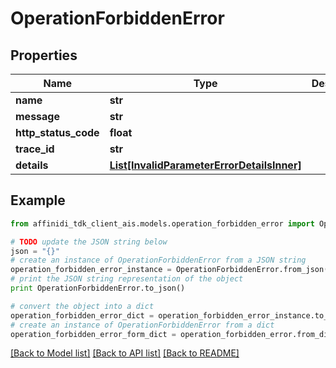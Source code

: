 # OperationForbiddenError

## Properties

| Name                 | Type                                                                                | Description | Notes      |
| -------------------- | ----------------------------------------------------------------------------------- | ----------- | ---------- |
| **name**             | **str**                                                                             |             |
| **message**          | **str**                                                                             |             |
| **http_status_code** | **float**                                                                           |             |
| **trace_id**         | **str**                                                                             |             |
| **details**          | [**List[InvalidParameterErrorDetailsInner]**](InvalidParameterErrorDetailsInner.md) |             | [optional] |

## Example

```python
from affinidi_tdk_client_ais.models.operation_forbidden_error import OperationForbiddenError

# TODO update the JSON string below
json = "{}"
# create an instance of OperationForbiddenError from a JSON string
operation_forbidden_error_instance = OperationForbiddenError.from_json(json)
# print the JSON string representation of the object
print OperationForbiddenError.to_json()

# convert the object into a dict
operation_forbidden_error_dict = operation_forbidden_error_instance.to_dict()
# create an instance of OperationForbiddenError from a dict
operation_forbidden_error_form_dict = operation_forbidden_error.from_dict(operation_forbidden_error_dict)
```

[[Back to Model list]](../README.md#documentation-for-models) [[Back to API list]](../README.md#documentation-for-api-endpoints) [[Back to README]](../README.md)

